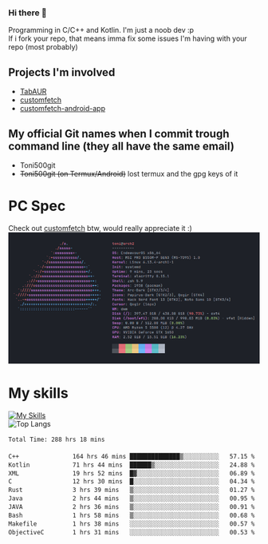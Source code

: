 ### Hi there 👋

Programming in C/C++ and Kotlin. I'm just a noob dev :p\
If i fork your repo, that means imma fix some issues I'm having with your repo (most probably)

## Projects I'm involved
 - [TabAUR](https://github.com/BurntRanch/TabAUR)
 - [customfetch](https://github.com/Toni500github/customfetch)
 - [customfetch-android-app](https://github.com/Toni500github/customfetch-android-app)

## My official Git names when I commit trough command line (they all have the same email)
* Toni500git
* ~~Toni500git (on Termux/Android)~~ lost termux and the gpg keys of it

# PC Spec
Check out [customfetch](https://github.com/Toni500github/customfetch) btw, would really appreciate it :)
![screenshot.png](https://github.com/Toni500github/customfetch/raw/main/screenshot.png)

# My skills
[![My Skills](https://skillicons.dev/icons?i=cpp,bash,kotlin,androidstudio,arch,linux&theme=light)](https://skillicons.dev)\
![Top Langs](https://github-readme-stats.vercel.app/api/top-langs/?username=Toni500github&layout=compact)

<!--START_SECTION:waka-->

```txt
Total Time: 288 hrs 18 mins

C++               164 hrs 46 mins ██████████████▒░░░░░░░░░░   57.15 %
Kotlin            71 hrs 44 mins  ██████▒░░░░░░░░░░░░░░░░░░   24.88 %
XML               19 hrs 52 mins  █▓░░░░░░░░░░░░░░░░░░░░░░░   06.89 %
C                 12 hrs 30 mins  █░░░░░░░░░░░░░░░░░░░░░░░░   04.34 %
Rust              3 hrs 39 mins   ▒░░░░░░░░░░░░░░░░░░░░░░░░   01.27 %
Java              2 hrs 44 mins   ▒░░░░░░░░░░░░░░░░░░░░░░░░   00.95 %
JAVA              2 hrs 36 mins   ▒░░░░░░░░░░░░░░░░░░░░░░░░   00.91 %
Bash              1 hrs 58 mins   ▒░░░░░░░░░░░░░░░░░░░░░░░░   00.68 %
Makefile          1 hrs 38 mins   ░░░░░░░░░░░░░░░░░░░░░░░░░   00.57 %
ObjectiveC        1 hrs 31 mins   ░░░░░░░░░░░░░░░░░░░░░░░░░   00.53 %
```

<!--END_SECTION:waka-->
